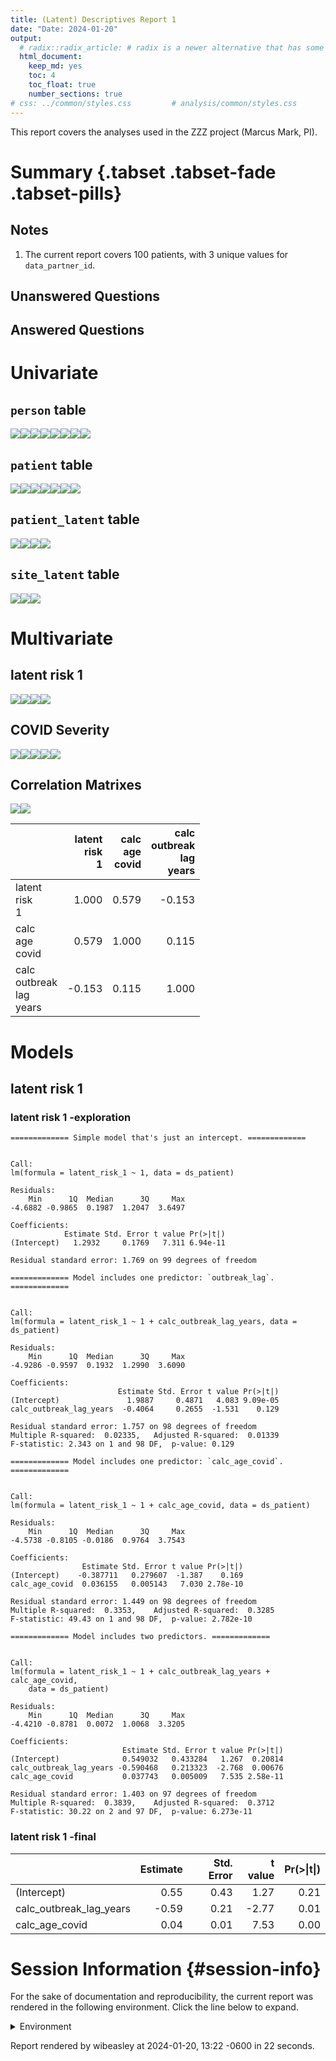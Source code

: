 ```yaml
---
title: (Latent) Descriptives Report 1
date: "Date: 2024-01-20"
output:
  # radix::radix_article: # radix is a newer alternative that has some advantages over `html_document`.
  html_document:
    keep_md: yes
    toc: 4
    toc_float: true
    number_sections: true
# css: ../common/styles.css         # analysis/common/styles.css
---
```


  This report covers the analyses used in the ZZZ project (Marcus Mark, PI).

<!--  Set the working directory to the repository's base directory; this assumes the report is nested inside of two directories.-->


<!-- Set the report-wide options, and point to the external code file. -->


<!-- Load 'sourced' R files.  Suppress the output when loading sources. -->


<!-- Load packages, or at least verify they're available on the local machine.  Suppress the output when loading packages. -->


<!-- Load any global functions and variables declared in the R file.  Suppress the output. -->


<!-- Declare any global functions specific to a Rmd output.  Suppress the output. -->


<!-- Load the datasets.   -->


<!-- Tweak the datasets.   -->


Summary {.tabset .tabset-fade .tabset-pills}
===========================================================================

Notes
---------------------------------------------------------------------------

1. The current report covers 100 patients, with 3 unique values for `data_partner_id`.


Unanswered Questions
---------------------------------------------------------------------------

Answered Questions
---------------------------------------------------------------------------


Univariate
===========================================================================

`person` table
---------------------------------------------------------------------------

![](figure-png/marginals-person-1.png)<!-- -->![](figure-png/marginals-person-2.png)<!-- -->![](figure-png/marginals-person-3.png)<!-- -->![](figure-png/marginals-person-4.png)<!-- -->![](figure-png/marginals-person-5.png)<!-- -->![](figure-png/marginals-person-6.png)<!-- -->![](figure-png/marginals-person-7.png)<!-- -->![](figure-png/marginals-person-8.png)<!-- -->

`patient` table
---------------------------------------------------------------------------

![](figure-png/marginals-patient-1.png)<!-- -->![](figure-png/marginals-patient-2.png)<!-- -->![](figure-png/marginals-patient-3.png)<!-- -->![](figure-png/marginals-patient-4.png)<!-- -->![](figure-png/marginals-patient-5.png)<!-- -->![](figure-png/marginals-patient-6.png)<!-- -->![](figure-png/marginals-patient-7.png)<!-- -->

`patient_latent` table
---------------------------------------------------------------------------

![](figure-png/marginals-patient_latent-1.png)<!-- -->![](figure-png/marginals-patient_latent-2.png)<!-- -->![](figure-png/marginals-patient_latent-3.png)<!-- -->![](figure-png/marginals-patient_latent-4.png)<!-- -->

`site_latent` table
---------------------------------------------------------------------------

![](figure-png/marginals-site_latent-1.png)<!-- -->![](figure-png/marginals-site_latent-2.png)<!-- -->![](figure-png/marginals-site_latent-3.png)<!-- -->


Multivariate
===========================================================================

latent risk 1
---------------------------------------------------------------------------

![](figure-png/latent-risk-1-1.png)<!-- -->![](figure-png/latent-risk-1-2.png)<!-- -->![](figure-png/latent-risk-1-3.png)<!-- -->![](figure-png/latent-risk-1-4.png)<!-- -->

COVID Severity
---------------------------------------------------------------------------

![](figure-png/covid-severity-1.png)<!-- -->![](figure-png/covid-severity-2.png)<!-- -->![](figure-png/covid-severity-3.png)<!-- -->![](figure-png/covid-severity-4.png)<!-- -->![](figure-png/covid-severity-5.png)<!-- -->

Correlation Matrixes
---------------------------------------------------------------------------

![](figure-png/correlation-matrixes-1.png)<!-- -->![](figure-png/correlation-matrixes-2.png)<!-- -->

|                                 | latent<br>risk<br>1| calc<br>age<br>covid| calc<br>outbreak<br>lag<br>years|
|:--------------------------------|-------------------:|--------------------:|--------------------------------:|
|latent<br>risk<br>1              |               1.000|                0.579|                           -0.153|
|calc<br>age<br>covid             |               0.579|                1.000|                            0.115|
|calc<br>outbreak<br>lag<br>years |              -0.153|                0.115|                            1.000|


Models
===========================================================================

latent risk 1
---------------------------------------------------------------------------

### latent risk 1 -exploration


```
============= Simple model that's just an intercept. =============
```

```

Call:
lm(formula = latent_risk_1 ~ 1, data = ds_patient)

Residuals:
    Min      1Q  Median      3Q     Max 
-4.6882 -0.9865  0.1987  1.2047  3.6497 

Coefficients:
            Estimate Std. Error t value Pr(>|t|)
(Intercept)   1.2932     0.1769   7.311 6.94e-11

Residual standard error: 1.769 on 99 degrees of freedom
```

```
============= Model includes one predictor: `outbreak_lag`. =============
```

```

Call:
lm(formula = latent_risk_1 ~ 1 + calc_outbreak_lag_years, data = ds_patient)

Residuals:
    Min      1Q  Median      3Q     Max 
-4.9286 -0.9597  0.1932  1.2990  3.6090 

Coefficients:
                        Estimate Std. Error t value Pr(>|t|)
(Intercept)               1.9887     0.4871   4.083 9.09e-05
calc_outbreak_lag_years  -0.4064     0.2655  -1.531    0.129

Residual standard error: 1.757 on 98 degrees of freedom
Multiple R-squared:  0.02335,	Adjusted R-squared:  0.01339 
F-statistic: 2.343 on 1 and 98 DF,  p-value: 0.129
```

```
============= Model includes one predictor: `calc_age_covid`. =============
```

```

Call:
lm(formula = latent_risk_1 ~ 1 + calc_age_covid, data = ds_patient)

Residuals:
    Min      1Q  Median      3Q     Max 
-4.5738 -0.8105 -0.0186  0.9764  3.7543 

Coefficients:
                Estimate Std. Error t value Pr(>|t|)
(Intercept)    -0.387711   0.279607  -1.387    0.169
calc_age_covid  0.036155   0.005143   7.030 2.78e-10

Residual standard error: 1.449 on 98 degrees of freedom
Multiple R-squared:  0.3353,	Adjusted R-squared:  0.3285 
F-statistic: 49.43 on 1 and 98 DF,  p-value: 2.782e-10
```

```
============= Model includes two predictors. =============
```

```

Call:
lm(formula = latent_risk_1 ~ 1 + calc_outbreak_lag_years + calc_age_covid, 
    data = ds_patient)

Residuals:
    Min      1Q  Median      3Q     Max 
-4.4210 -0.8781  0.0072  1.0068  3.3205 

Coefficients:
                         Estimate Std. Error t value Pr(>|t|)
(Intercept)              0.549032   0.433284   1.267  0.20814
calc_outbreak_lag_years -0.590468   0.213323  -2.768  0.00676
calc_age_covid           0.037743   0.005009   7.535 2.58e-11

Residual standard error: 1.403 on 97 degrees of freedom
Multiple R-squared:  0.3839,	Adjusted R-squared:  0.3712 
F-statistic: 30.22 on 2 and 97 DF,  p-value: 6.273e-11
```

### latent risk 1 -final


|                        | Estimate| Std. Error| t value| Pr(>&#124;t&#124;)|
|:-----------------------|--------:|----------:|-------:|------------------:|
|(Intercept)             |     0.55|       0.43|    1.27|               0.21|
|calc_outbreak_lag_years |    -0.59|       0.21|   -2.77|               0.01|
|calc_age_covid          |     0.04|       0.01|    7.53|               0.00|



Session Information {#session-info}
===========================================================================

For the sake of documentation and reproducibility, the current report was rendered in the following environment.  Click the line below to expand.

  <details>
    <summary>Environment <span class="glyphicon glyphicon-plus-sign"></span></summary>
    
    ```
    ─ Session info ───────────────────────────────────────────────────────────────────────────────────
     setting  value
     version  R version 4.3.1 (2023-06-16)
     os       Ubuntu 23.10
     system   x86_64, linux-gnu
     ui       RStudio
     language (EN)
     collate  en_US.UTF-8
     ctype    en_US.UTF-8
     tz       America/Chicago
     date     2024-01-20
     rstudio  2023.12.0+369 Ocean Storm (desktop)
     pandoc   3.1.11 @ /usr/bin/ (via rmarkdown)
    
    ─ Packages ───────────────────────────────────────────────────────────────────────────────────────
     package         * version    date (UTC) lib source
     archive           1.1.7      2023-12-11 [1] CRAN (R 4.3.1)
     arrow             14.0.0.2   2023-12-02 [1] CRAN (R 4.3.1)
     assertthat        0.2.1      2019-03-21 [1] CRAN (R 4.3.1)
     backports         1.4.1      2021-12-13 [1] CRAN (R 4.3.1)
     base            * 4.3.1      2023-08-02 [4] local
     bit               4.0.5      2022-11-15 [1] CRAN (R 4.3.1)
     bit64             4.0.5      2020-08-30 [1] CRAN (R 4.3.1)
     blob              1.2.4      2023-03-17 [1] CRAN (R 4.3.1)
     bslib             0.6.1      2023-11-28 [1] CRAN (R 4.3.1)
     cachem            1.0.8      2023-05-01 [1] CRAN (R 4.3.1)
     checkmate         2.3.1      2023-12-04 [1] CRAN (R 4.3.1)
     chron             2.3-61     2023-05-02 [1] CRAN (R 4.3.1)
     cli               3.6.2      2023-12-11 [1] CRAN (R 4.3.1)
     colorspace        2.1-0      2023-01-23 [1] CRAN (R 4.3.1)
     compiler          4.3.1      2023-08-02 [4] local
     config            0.3.2      2023-08-30 [1] CRAN (R 4.3.1)
     corrplot          0.92       2021-11-18 [1] CRAN (R 4.3.1)
     crayon            1.5.2      2022-09-29 [1] CRAN (R 4.3.1)
     datasets        * 4.3.1      2023-08-02 [4] local
     DBI               1.2.1      2024-01-12 [1] CRAN (R 4.3.1)
     digest            0.6.34     2024-01-11 [1] CRAN (R 4.3.1)
     dplyr             1.1.4      2023-11-17 [1] CRAN (R 4.3.1)
     duckdb            0.9.2-1    2023-11-28 [1] CRAN (R 4.3.1)
     evaluate          0.23       2023-11-01 [1] CRAN (R 4.3.1)
     fansi             1.0.6      2023-12-08 [1] CRAN (R 4.3.1)
     farver            2.1.1      2022-07-06 [1] CRAN (R 4.3.1)
     fastmap           1.1.1      2023-02-24 [1] CRAN (R 4.3.1)
     forcats           1.0.0      2023-01-29 [1] CRAN (R 4.3.1)
     fs                1.6.3      2023-07-20 [1] CRAN (R 4.3.1)
     generics          0.1.3      2022-07-05 [1] CRAN (R 4.3.1)
     ggplot2         * 3.4.4      2023-10-12 [1] CRAN (R 4.3.1)
     glue              1.7.0      2024-01-09 [1] CRAN (R 4.3.1)
     graphics        * 4.3.1      2023-08-02 [4] local
     grDevices       * 4.3.1      2023-08-02 [4] local
     grid              4.3.1      2023-08-02 [4] local
     gsubfn            0.7        2018-03-16 [1] CRAN (R 4.3.1)
     gtable            0.3.4      2023-08-21 [1] CRAN (R 4.3.1)
     highr             0.10       2022-12-22 [1] CRAN (R 4.3.1)
     hms               1.1.3      2023-03-21 [1] CRAN (R 4.3.1)
     htmltools         0.5.7      2023-11-03 [1] CRAN (R 4.3.1)
     jquerylib         0.1.4      2021-04-26 [1] CRAN (R 4.3.1)
     jsonlite          1.8.8      2023-12-04 [1] CRAN (R 4.3.1)
     knitr           * 1.45       2023-10-30 [1] CRAN (R 4.3.1)
     labeling          0.4.3      2023-08-29 [1] CRAN (R 4.3.1)
     lattice           0.22-5     2023-10-24 [1] CRAN (R 4.3.1)
     lifecycle         1.0.4      2023-11-07 [1] CRAN (R 4.3.1)
     lubridate         1.9.3      2023-09-27 [1] CRAN (R 4.3.1)
     magrittr          2.0.3      2022-03-30 [1] CRAN (R 4.3.1)
     Matrix            1.6-5      2024-01-11 [1] CRAN (R 4.3.1)
     memoise           2.0.1      2021-11-26 [1] CRAN (R 4.3.1)
     methods         * 4.3.1      2023-08-02 [4] local
     mgcv              1.9-1      2023-12-21 [1] CRAN (R 4.3.1)
     munsell           0.5.0      2018-06-12 [1] CRAN (R 4.3.1)
     nlme              3.1-164    2023-11-27 [1] CRAN (R 4.3.1)
     OuhscMunge        0.2.0.9016 2024-01-14 [1] local
     parallel          4.3.1      2023-08-02 [4] local
     pillar            1.9.0      2023-03-22 [1] CRAN (R 4.3.1)
     pkgconfig         2.0.3      2019-09-22 [1] CRAN (R 4.3.1)
     png               0.1-8      2022-11-29 [1] CRAN (R 4.3.1)
     proto             1.0.0      2016-10-29 [1] CRAN (R 4.3.1)
     purrr             1.0.2      2023-08-10 [1] CRAN (R 4.3.1)
     R6                2.5.1      2021-08-19 [1] CRAN (R 4.3.1)
     Rcpp              1.0.12     2024-01-09 [1] CRAN (R 4.3.1)
     readr             2.1.5      2024-01-10 [1] CRAN (R 4.3.1)
     reticulate        1.34.0     2023-10-12 [1] CRAN (R 4.3.1)
     rlang             1.1.3      2024-01-10 [1] CRAN (R 4.3.1)
     rmarkdown         2.25       2023-09-18 [1] CRAN (R 4.3.1)
     RSQLite         * 2.3.4      2023-12-08 [1] CRAN (R 4.3.1)
     rstudioapi        0.15.0     2023-07-07 [1] CRAN (R 4.3.1)
     sass              0.4.8      2023-12-06 [1] CRAN (R 4.3.1)
     scales            1.3.0      2023-11-28 [1] CRAN (R 4.3.1)
     sessioninfo       1.2.2      2021-12-06 [1] CRAN (R 4.3.1)
     splines           4.3.1      2023-08-02 [4] local
     sqldf             0.4-11     2017-06-28 [1] CRAN (R 4.3.1)
     stats           * 4.3.1      2023-08-02 [4] local
     TabularManifest   0.2.1      2023-11-15 [1] Github (Melinae/TabularManifest@bcb12f7)
     tcltk             4.3.1      2023-08-02 [4] local
     testit            0.13.1     2024-01-13 [1] Github (yihui/testit@698afd4)
     tibble            3.2.1      2023-03-20 [1] CRAN (R 4.3.1)
     tidyr             1.3.0      2023-01-24 [1] CRAN (R 4.3.1)
     tidyselect        1.2.0      2022-10-10 [1] CRAN (R 4.3.1)
     timechange        0.3.0      2024-01-18 [1] CRAN (R 4.3.1)
     tools             4.3.1      2023-08-02 [4] local
     tzdb              0.4.0      2023-05-12 [1] CRAN (R 4.3.1)
     utf8              1.2.4      2023-10-22 [1] CRAN (R 4.3.1)
     utils           * 4.3.1      2023-08-02 [4] local
     vctrs             0.6.5      2023-12-01 [1] CRAN (R 4.3.1)
     vroom             1.6.5      2023-12-05 [1] CRAN (R 4.3.1)
     withr             3.0.0      2024-01-16 [1] CRAN (R 4.3.1)
     xfun              0.41       2023-11-01 [1] CRAN (R 4.3.1)
     yaml              2.3.8      2023-12-11 [1] CRAN (R 4.3.1)
    
     [1] /home/wibeasley/R/x86_64-pc-linux-gnu-library/4.3
     [2] /usr/local/lib/R/site-library
     [3] /usr/lib/R/site-library
     [4] /usr/lib/R/library
    
    ──────────────────────────────────────────────────────────────────────────────────────────────────
    ```
  </details>



Report rendered by wibeasley at 2024-01-20, 13:22 -0600 in 22 seconds.
